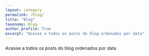 ```yaml
---
layout: category
permalink: /blog/
title: "Blog"
taxonomy: Blog
author_profile: True
excerpt: "Acesse a todos os posts do blog ordenados por data"
---
```


Acesse a todos os posts do blog ordenados por data


